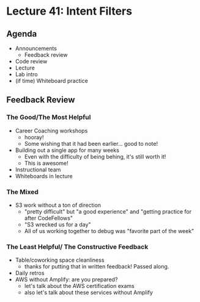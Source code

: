# Lecture 41: Intent Filters

## Agenda

- Announcements
  - Feedback review
- Code review
- Lecture
- Lab intro
- (if time) Whiteboard practice

## Feedback Review

### The Good/The Most Helpful

- Career Coaching workshops
  - hooray!
  - Some wishing that it had been earlier... good to note!
- Building out a single app for many weeks
  - Even with the difficulty of being behing, it's still worth it!
  - This is awesome!
- Instructional team
- Whiteboards in lecture

### The Mixed

- S3 work without a ton of direction
  - "pretty difficult" but "a good experience" and "getting practice for after CodeFellows"
  - "S3 wrecked us for a day"
  - All of us working together to debug was "favorite part of the week"

### The Least Helpful/ The Constructive Feedback

- Table/coworking space cleanliness
  - thanks for putting that in written feedback! Passed along.
- Daily retros
- AWS without Amplify: are you prepared?
  - let's talk about the AWS certification exams
  - also let's talk about these services without Amplify
